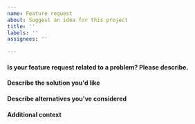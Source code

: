```yaml
---
name: Feature request
about: Suggest an idea for this project
title: ''
labels: ''
assignees: ''

---
```


#### Is your feature request related to a problem? Please describe.
<!--
A clear and concise description of what the problem is. Ex. I'm always frustrated when [...]
-->

#### Describe the solution you'd like
<!-- A clear and concise description of what you want to happen.-->

#### Describe alternatives you've considered
<!-- A clear and concise description of any alternative solutions or features you've considered.-->

#### Additional context
<!-- Add any other context or screenshots about the feature request here.-->
